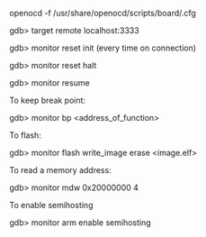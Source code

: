 openocd -f /usr/share/openocd/scripts/board/<yourboard>.cfg

gdb> target remote localhost:3333

gdb> monitor reset init (every time on connection)

gdb> monitor reset halt

gdb> monitor resume

To keep break point:

gdb> monitor bp <address_of_function>

To flash:

gdb> monitor flash write_image erase <image.elf>

To read a memory address: 

gdb> monitor mdw 0x20000000 4

To enable semihosting

gdb> monitor arm enable semihosting